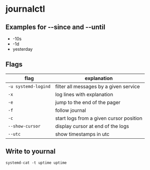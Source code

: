 # journalctl

## Examples for --since and --until

* -10s
* -1d
* yesterday

## Flags

flag |explanation
---|---
`-u systemd-logind` | filter all messages by a given service |
`-x` | log lines with explanation |
`-e` | jump to the end of the pager
`-f` | follow journal
`-c` | start logs from a given cursor position
`--show-cursor` | display cursor at end of the logs
`--utc` | show timestamps in utc

## Write to yournal

`systemd-cat -t uptime uptime`
